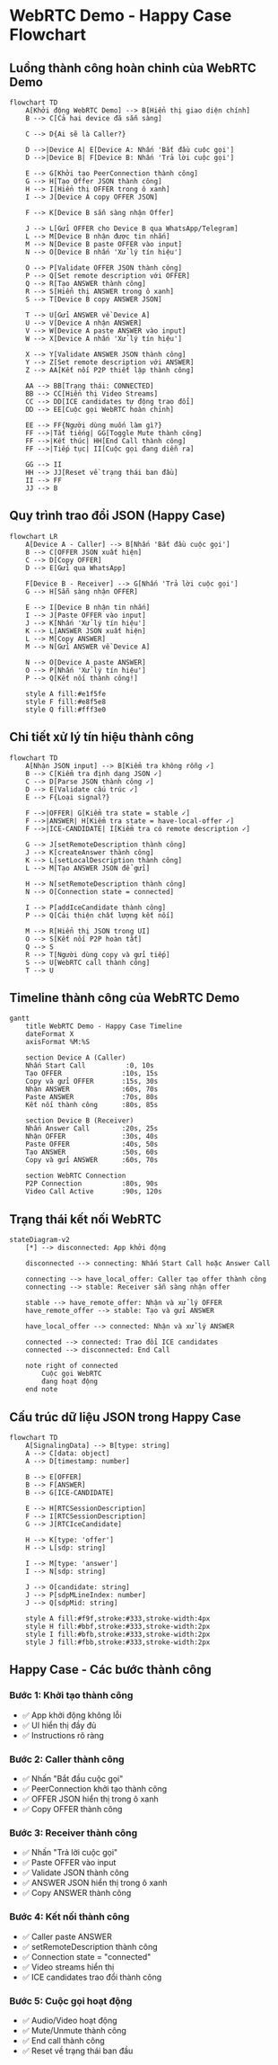 # WebRTC Demo - Happy Case Flowchart

## Luồng thành công hoàn chỉnh của WebRTC Demo

```mermaid
flowchart TD
    A[Khởi động WebRTC Demo] --> B[Hiển thị giao diện chính]
    B --> C[Cả hai device đã sẵn sàng]
    
    C --> D{Ai sẽ là Caller?}
    
    D -->|Device A| E[Device A: Nhấn 'Bắt đầu cuộc gọi']
    D -->|Device B| F[Device B: Nhấn 'Trả lời cuộc gọi']
    
    E --> G[Khởi tạo PeerConnection thành công]
    G --> H[Tạo Offer JSON thành công]
    H --> I[Hiển thị OFFER trong ô xanh]
    I --> J[Device A copy OFFER JSON]
    
    F --> K[Device B sẵn sàng nhận Offer]
    
    J --> L[Gửi OFFER cho Device B qua WhatsApp/Telegram]
    L --> M[Device B nhận được tin nhắn]
    M --> N[Device B paste OFFER vào input]
    N --> O[Device B nhấn 'Xử lý tín hiệu']
    
    O --> P[Validate OFFER JSON thành công]
    P --> Q[Set remote description với OFFER]
    Q --> R[Tạo ANSWER thành công]
    R --> S[Hiển thị ANSWER trong ô xanh]
    S --> T[Device B copy ANSWER JSON]
    
    T --> U[Gửi ANSWER về Device A]
    U --> V[Device A nhận ANSWER]
    V --> W[Device A paste ANSWER vào input]
    W --> X[Device A nhấn 'Xử lý tín hiệu']
    
    X --> Y[Validate ANSWER JSON thành công]
    Y --> Z[Set remote description với ANSWER]
    Z --> AA[Kết nối P2P thiết lập thành công]
    
    AA --> BB[Trạng thái: CONNECTED]
    BB --> CC[Hiển thị Video Streams]
    CC --> DD[ICE candidates tự động trao đổi]
    DD --> EE[Cuộc gọi WebRTC hoàn chỉnh]
    
    EE --> FF{Người dùng muốn làm gì?}
    FF -->|Tắt tiếng| GG[Toggle Mute thành công]
    FF -->|Kết thúc| HH[End Call thành công]
    FF -->|Tiếp tục| II[Cuộc gọi đang diễn ra]
    
    GG --> II
    HH --> JJ[Reset về trạng thái ban đầu]
    II --> FF
    JJ --> B
```

## Quy trình trao đổi JSON (Happy Case)

```mermaid
flowchart LR
    A[Device A - Caller] --> B[Nhấn 'Bắt đầu cuộc gọi']
    B --> C[OFFER JSON xuất hiện]
    C --> D[Copy OFFER]
    D --> E[Gửi qua WhatsApp]
    
    F[Device B - Receiver] --> G[Nhấn 'Trả lời cuộc gọi']
    G --> H[Sẵn sàng nhận OFFER]
    
    E --> I[Device B nhận tin nhắn]
    I --> J[Paste OFFER vào input]
    J --> K[Nhấn 'Xử lý tín hiệu']
    K --> L[ANSWER JSON xuất hiện]
    L --> M[Copy ANSWER]
    M --> N[Gửi ANSWER về Device A]
    
    N --> O[Device A paste ANSWER]
    O --> P[Nhấn 'Xử lý tín hiệu']
    P --> Q[Kết nối thành công!]
    
    style A fill:#e1f5fe
    style F fill:#e8f5e8
    style Q fill:#fff3e0
```

## Chi tiết xử lý tín hiệu thành công

```mermaid
flowchart TD
    A[Nhận JSON input] --> B[Kiểm tra không rỗng ✓]
    B --> C[Kiểm tra định dạng JSON ✓]
    C --> D[Parse JSON thành công ✓]
    D --> E[Validate cấu trúc ✓]
    E --> F{Loại signal?}
    
    F -->|OFFER| G[Kiểm tra state = stable ✓]
    F -->|ANSWER| H[Kiểm tra state = have-local-offer ✓]
    F -->|ICE-CANDIDATE| I[Kiểm tra có remote description ✓]
    
    G --> J[setRemoteDescription thành công]
    J --> K[createAnswer thành công] 
    K --> L[setLocalDescription thành công]
    L --> M[Tạo ANSWER JSON để gửi]
    
    H --> N[setRemoteDescription thành công]
    N --> O[Connection state = connected]
    
    I --> P[addIceCandidate thành công]
    P --> Q[Cải thiện chất lượng kết nối]
    
    M --> R[Hiển thị JSON trong UI]
    O --> S[Kết nối P2P hoàn tất]
    Q --> S
    R --> T[Người dùng copy và gửi tiếp]
    S --> U[WebRTC call thành công]
    T --> U
```

## Timeline thành công của WebRTC Demo

```mermaid
gantt
    title WebRTC Demo - Happy Case Timeline
    dateFormat X
    axisFormat %M:%S
    
    section Device A (Caller)
    Nhấn Start Call          :0, 10s
    Tạo OFFER               :10s, 15s
    Copy và gửi OFFER       :15s, 30s
    Nhận ANSWER             :60s, 70s
    Paste ANSWER            :70s, 80s
    Kết nối thành công      :80s, 85s
    
    section Device B (Receiver)
    Nhấn Answer Call        :20s, 25s
    Nhận OFFER              :30s, 40s
    Paste OFFER             :40s, 50s
    Tạo ANSWER              :50s, 60s
    Copy và gửi ANSWER      :60s, 70s
    
    section WebRTC Connection
    P2P Connection          :80s, 90s
    Video Call Active       :90s, 120s
```

## Trạng thái kết nối WebRTC

```mermaid
stateDiagram-v2
    [*] --> disconnected: App khởi động
    
    disconnected --> connecting: Nhấn Start Call hoặc Answer Call
    
    connecting --> have_local_offer: Caller tạo offer thành công
    connecting --> stable: Receiver sẵn sàng nhận offer
    
    stable --> have_remote_offer: Nhận và xử lý OFFER
    have_remote_offer --> stable: Tạo và gửi ANSWER
    
    have_local_offer --> connected: Nhận và xử lý ANSWER
    
    connected --> connected: Trao đổi ICE candidates
    connected --> disconnected: End Call
    
    note right of connected
        Cuộc gọi WebRTC
        đang hoạt động
    end note
```

## Cấu trúc dữ liệu JSON trong Happy Case

```mermaid
flowchart TD
    A[SignalingData] --> B[type: string]
    A --> C[data: object]
    A --> D[timestamp: number]
    
    B --> E[OFFER]
    B --> F[ANSWER]
    B --> G[ICE-CANDIDATE]
    
    E --> H[RTCSessionDescription]
    F --> I[RTCSessionDescription]
    G --> J[RTCIceCandidate]
    
    H --> K[type: 'offer']
    H --> L[sdp: string]
    
    I --> M[type: 'answer']
    I --> N[sdp: string]
    
    J --> O[candidate: string]
    J --> P[sdpMLineIndex: number]
    J --> Q[sdpMid: string]
    
    style A fill:#f9f,stroke:#333,stroke-width:4px
    style H fill:#bbf,stroke:#333,stroke-width:2px
    style I fill:#bfb,stroke:#333,stroke-width:2px
    style J fill:#fbb,stroke:#333,stroke-width:2px
```

## Happy Case - Các bước thành công

### Bước 1: Khởi tạo thành công
- ✅ App khởi động không lỗi
- ✅ UI hiển thị đầy đủ
- ✅ Instructions rõ ràng

### Bước 2: Caller thành công
- ✅ Nhấn "Bắt đầu cuộc gọi"
- ✅ PeerConnection khởi tạo thành công  
- ✅ OFFER JSON hiển thị trong ô xanh
- ✅ Copy OFFER thành công

### Bước 3: Receiver thành công
- ✅ Nhấn "Trả lời cuộc gọi"
- ✅ Paste OFFER vào input
- ✅ Validate JSON thành công
- ✅ ANSWER JSON hiển thị trong ô xanh
- ✅ Copy ANSWER thành công

### Bước 4: Kết nối thành công
- ✅ Caller paste ANSWER
- ✅ setRemoteDescription thành công
- ✅ Connection state = "connected"
- ✅ Video streams hiển thị
- ✅ ICE candidates trao đổi thành công

### Bước 5: Cuộc gọi hoạt động
- ✅ Audio/Video hoạt động
- ✅ Mute/Unmute thành công
- ✅ End call thành công
- ✅ Reset về trạng thái ban đầu